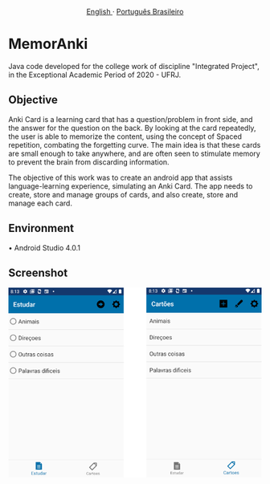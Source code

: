 <p align="center">
    <a href="/docs/README_en.md">English </a>
    ·
    <a href="/README.md">Português Brasileiro</a>
</p>

# MemorAnki
Java code developed for the college work of discipline "Integrated Project", in the Exceptional Academic Period of 2020 - UFRJ.

## Objective
Anki Card is a learning card that has a question/problem in front side, and the answer for the question on the back.
By looking at the card repeatedly, the user is able to memorize the content, using the concept of Spaced repetition, combating the forgetting curve.
The main idea is that these cards are small enough to take anywhere,
and are often seen to stimulate memory to prevent the brain from discarding information.

The objective of this work was to create an android app that assists language-learning experience, simulating an Anki Card. The app needs to create, store and manage groups of cards, and also create, store and manage each card.

## Environment
• Android Studio 4.0.1

## Screenshot
![Alt text](./fragments.png?raw=true "Main")
